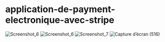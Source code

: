 # application-de-payment-electronique-avec-stripe
![Screenshot_6](https://user-images.githubusercontent.com/101452417/227796402-1f6be680-5f73-4591-add1-0d028c2b8382.png)
![Screenshot_6](https://user-images.githubusercontent.com/101452417/227796406-b8cdb1d8-2fca-424d-997b-721ef4d0c0f2.png)
![Screenshot_7](https://user-images.githubusercontent.com/101452417/227796411-afbdc20b-9ab3-415c-86c9-2deca48d3732.png)
![Capture d’écran (516)](https://user-images.githubusercontent.com/101452417/227796416-bd650ac2-c265-4598-9c0f-4d41876cecb6.png)
